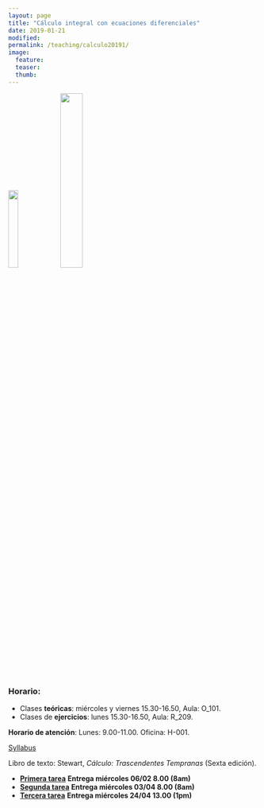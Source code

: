 ```yaml
---
layout: page
title: "Cálculo integral con ecuaciones diferenciales"
date: 2019-01-21
modified:
permalink: /teaching/calculo20191/
image:
  feature:
  teaser:
  thumb:
---
```


<p float="left">
  <img src="../../images/VectorField.svg" width="20%" />
  <img src="../../images/Integral_Test.svg" width="30%">
</p>

### Horario:
  + Clases **teóricas**: miércoles y viernes 15.30-16.50, Aula: O_101.
  + Clases de **ejercicios**: lunes 15.30-16.50, Aula: R_209.

**Horario de atención**:
Lunes: 9.00-11.00. Oficina: H-001.

[Syllabus](../../files/sylcalc20191.docx)

Libro de texto: Stewart, _Cálculo: Trascendentes Tempranas_ (Sexta edición).

+ [**Primera tarea**](../../files/1TareaCal.pdf) **Entrega miércoles 06/02 8.00 (8am)**
+ [**Segunda tarea**](../../files/2TareaCal.pdf) **Entrega miércoles 03/04 8.00 (8am)**
+ [**Tercera tarea**](../../files/3TareaCal.pdf) **Entrega miércoles 24/04 13.00 (1pm)**
